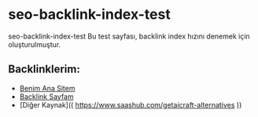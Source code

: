 # seo-backlink-index-test
seo-backlink-index-test
Bu test sayfası, backlink index hızını denemek için oluşturulmuştur.

## Backlinklerim:
- [Benim Ana Sitem](https://getaicraft.com)
- [Backlink Sayfam]( https://www.capterra.com/p/10031133/Getaicraft/ )
- [Diğer Kaynak](( https://www.saashub.com/getaicraft-alternatives ))

